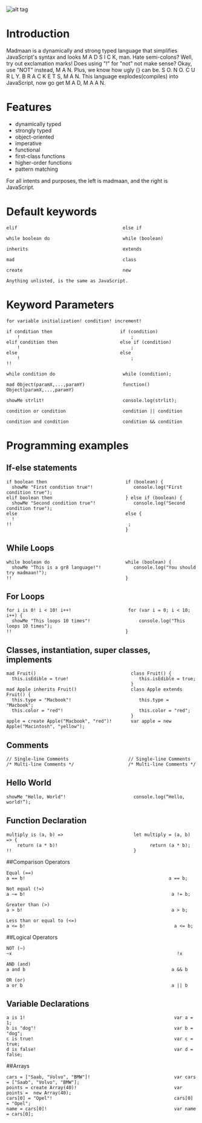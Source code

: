 ![alt tag](https://github.com/mitchelljfs/madmaan/blob/master/madmaan.jpg)

# Introduction
Madmaan is a dynamically and strong typed language that simplifies JavaScript's
syntax and looks M A D S I C K, man. Hate semi-colons? Well, try out exclamation marks!
Does using "!" for "not" not make sense? Okay, use "NOT" instead, M A N. Plus,
we know how ugly {} can be. S O. N O. C U R L Y. B R A C K E T S, M A N.
This language explodes(compiles) into JavaScript, now go get M A D, M A A N.

# Features
* dynamically typed
* strongly typed
* object-oriented
* imperative
* functional
* first-class functions
* higher-order functions
* pattern matching

For all intents and purposes, the left is madmaan, and the right is JavaScript.

# Default keywords
````
elif                                       else if

while boolean do                           while (boolean)

inherits                                   extends

mad                                        class

create                                     new

Anything unlisted, is the same as JavaScript.
````

# Keyword Parameters
````
for variable initialization! condition! increment!

if condition then                         if (condition)
    !                                         ;
elif condition then                       else if (condition)
    !                                         ;
else                                      else
    !                                         ;
!!

while condition do                         while (condition);

mad Object(paramX,...,paramY)              function() Object(paramX,...,paramY)

showMe strlit!                             console.log(strlit);

condition or condition                     condition || condition

condition and condition                    condition && condition

````

# Programming examples
## If-else statements
````
if boolean then                             if (boolean) {
  showMe "First condition true"!               console.log("First condition true");
elif boolean then                           } else if (boolean) {
  showMe "Second condition true"!              console.log("Second condition true");
else                                        else {
  !  
!!                                           ;
                                            }
````
## While Loops
````
while boolean do                            while (boolean) {
  showMe "This is a gr8 language!"!            console.log("You should try madmaan!");
!!                                          }
````

## For Loops
````
for i is 0! i < 10! i++!                     for (var i = 0; i < 10; i++) {
  showMe "This loops 10 times"!                  console.log("This loops 10 times");
!!                                          }
````
## Classes, instantiation, super classes, implements
````
mad Fruit()                                   class Fruit() {
  this.isEdible = true!                          this.isEdible = true;
                                              }
mad Apple inherits Fruit()                    class Apple extends Fruit() {
  this.type = "Macbook"!                         this.type = "Macbook";
  this.color = "red"!                            this.color = "red";
                                              }
apple = create Apple("Macbook", "red")!       var apple = new Apple("Macintosh", "yellow");
````

## Comments
````
// Single-line Comments                      // Single-line Comments    
/* Multi-line Comments */                    /* Multi-line Comments */
````

## Hello World
````
showMe "Hello, World"!                         console.log(“Hello, world!”);
````
## Function Declaration
````
multiply is (a, b) =>                          let multiply = (a, b) => {
    return (a * b)!                                  return (a * b);
!!                                             }   

````
##Comparison Operators
````
Equal (==)
a == b!                                                     a == b;

Not equal (!=)
a ~= b!                                                      a != b;

Greater than (>)
a > b!                                                       a > b;

Less than or equal to (<=)
a <= b!                                                       a <= b;
````
##Logical Operators
````
NOT (~)
~x                                                             !x

AND (and)
a and b                                                      a && b

OR (or)
a or b                                                       a || b
````
## Variable Declarations
````
a is 1!                                                       var a = 1;
b is "dog"!                                                   var b = "dog";
c is true!                                                    var c = true;
d is false!                                                   var d = false;
````
##Arrays
````
cars = ["Saab, "Volvo", "BMW"]!                               var cars = ["Saab", "Volvo", "BMW"];
points = create Array(40)!                                    var points =  new Array(40);
cars[0] = "Opel"!                                             cars[0] = "Opel";
name = cars[0]!                                               var name = cars[0];
````
